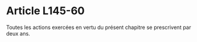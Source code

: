 # Article L145-60

Toutes les actions exercées en vertu du présent chapitre se prescrivent par deux ans.